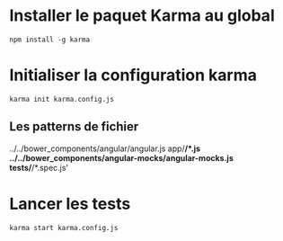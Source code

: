 # Installer le paquet Karma au global
`npm install -g karma`

# Initialiser la configuration karma
`karma init karma.config.js`

## Les patterns de fichier
../../bower_components/angular/angular.js
app/**/*.js
../../bower_components/angular-mocks/angular-mocks.js
tests/**/*.spec.js'

# Lancer les tests
`karma start karma.config.js`